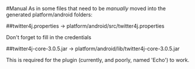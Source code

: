 #Manual
As in some files that need to be *manually* moved into the generated platform/android folders:

##twitter4j.properties
-> platform/android/src/twitter4j.properties 

Don't forget to fill in the credentials


##twitter4j-core-3.0.5.jar
-> platform/android/lib/twitter4j-core-3.0.5.jar

This is required for the plugin (currently, and poorly, named 'Echo') to work.
